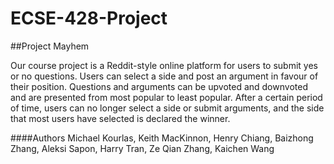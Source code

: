 # ECSE-428-Project

##Project Mayhem

Our course project is a Reddit-style online platform for users to submit yes or no questions. Users can select a side and post an argument in favour of their position. Questions and arguments can be upvoted and downvoted and are presented from most popular to least popular. After a certain period of time, users can no longer select a side or submit arguments, and the side that most users have selected is declared the winner.

####Authors
Michael Kourlas, Keith MacKinnon, Henry Chiang, Baizhong Zhang, Aleksi Sapon, Harry Tran, Ze Qian Zhang, Kaichen Wang
